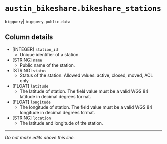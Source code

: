 # `austin_bikeshare.bikeshare_stations`
`bigquery`| `bigquery-public-data`

## Column details
* [INTEGER]   `station_id`
  - Unique identifier of a station.
* [STRING]    `name`
  - Public name of the station.
* [STRING]    `status`
  - Status of the station. Allowed values: active, closed, moved, ACL only
* [FLOAT]     `latitude`
  - The latitude of station. The field value must be a valid WGS 84 latitude in decimal degrees format.
* [FLOAT]     `longitude`
  - The longitude of station. The field value must be a valid WGS 84 longitude in decimal degrees format.
* [STRING]    `location`
  - The latitude and longitude of the station.

-------------------------------------------------------------------------------
*Do not make edits above this line.*
